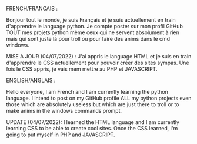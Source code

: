 FRENCH/FRANCAIS :

Bonjour tout le monde, je suis Français et je suis actuellement en train d'apprendre le language python.
Je compte poster sur mon profil GitHub TOUT mes projets python même ceux qui ne servent absolument à rien mais qui sont juste là pour troll ou pour faire des anims dans le cmd windows.

MISE A JOUR (04/07/2022) : J'ai appris le language HTML et je suis en train d'apprendre le CSS actuellement pour pouvoir créer des sites sympas. Une fois le CSS appris, je vais mem mettre au PHP et JAVASCRIPT.


ENGLISH/ANGLAIS :

Hello everyone, I am French and I am currently learning the python language.
I intend to post on my GitHub profile ALL my python projects even those which are absolutely useless but which are just there to troll or to make anims in the windows commands prompt.

UPDATE (04/07/2022): I learned the HTML language and I am currently learning CSS to be able to create cool sites. Once the CSS learned, I'm going to put myself in PHP and JAVASCRIPT.
